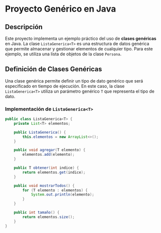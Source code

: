 # Proyecto Genérico en Java

## Descripción
Este proyecto implementa un ejemplo práctico del uso de **clases genéricas** en Java. La clase `ListaGenerica<T>` es una estructura de datos genérica que permite almacenar y gestionar elementos de cualquier tipo. Para este ejemplo, se utiliza una lista de objetos de la clase `Persona`.

## Definición de Clases Genéricas
Una clase genérica permite definir un tipo de dato genérico que será especificado en tiempo de ejecución. En este caso, la clase `ListaGenerica<T>` utiliza un parámetro genérico `T` que representa el tipo de dato.

### Implementación de `ListaGenerica<T>`
```java
public class ListaGenerica<T> {
    private List<T> elementos;

    public ListaGenerica() {
        this.elementos = new ArrayList<>();
    }

    public void agregar(T elemento) {
        elementos.add(elemento);
    }

    public T obtener(int indice) {
        return elementos.get(indice);
    }

    public void mostrarTodos() {
        for (T elemento : elementos) {
            System.out.println(elemento);
        }
    }

    public int tamaño() {
        return elementos.size();
    }
}
